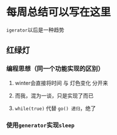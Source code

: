 # 每周总结可以写在这里

`igerator`以后是一种趋势


## 红绿灯
### 编程思想（同一个功能实现的区别）
1. winter会直接将时间 与 灯色变化 分开来

2. 而我，混为一谈，只是实现了而已

3. `while(true)` 代替 `go() 递归`，绝了

### 使用`generator`实现`sleep`